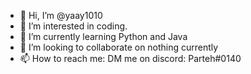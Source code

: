 - 👋 Hi, I’m @yaay1010
- 👀 I’m interested in coding.
- 🌱 I’m currently learning Python and Java
- 💞️ I’m looking to collaborate on nothing currently
- 📫 How to reach me: DM me on discord: Parteh#0140

<!---
yaay1010/yaay1010 is a ✨ special ✨ repository because its `README.md` (this file) appears on your GitHub profile.
You can click the Preview link to take a look at your changes.
--->
